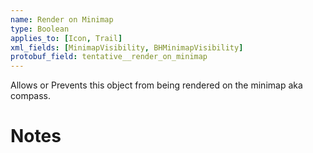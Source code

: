 ```yaml
---
name: Render on Minimap
type: Boolean
applies_to: [Icon, Trail]
xml_fields: [MinimapVisibility, BHMinimapVisibility]
protobuf_field: tentative__render_on_minimap
---
```


Allows or Prevents this object from being rendered on the minimap aka compass.

Notes
=====
